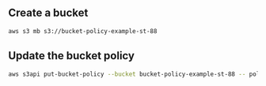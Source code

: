 ## Create a bucket 

```bash
aws s3 mb s3://bucket-policy-example-st-88
```
## Update the bucket policy

```bash
aws s3api put-bucket-policy --bucket bucket-policy-example-st-88 -- policy file://policy.json
````